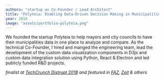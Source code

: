```yaml
---
authors: "startup as Co-Founder / Lead Architect"
title: "Polyteia: Enabling Data-Driven Decision Making in Municipalities"
year: 2019
image: "assets/portfolio-polyteia.png"
---
```


We founded the startup Polyteia to help mayors and city councils to have their municipalities data in one place to analyze and compare. As the technical Co-Founder, I hired and manged the engineering team, lead the development of the custom data visualization components in D3js and custom data integration solution using Python, React & Electron and led publicly funded R&D projects.

*finalist at [TechCrunch Distrupt 2018](https://techcrunch.com/2018/11/29/polyteia-battlefield-berlin/) and featured in [FAZ](https://www.faz.net/aktuell/wirtschaft/digitec/digitale-stadtverwaltung-dieses-start-up-macht-beamte-zu-datenfreaks-15917518.html), [Zeit](https://www.zeit.de/campus/2019/03/polyteia-start-up-akten-digitalisierung-oeffentliche-verwaltung) & others*